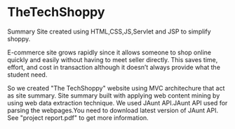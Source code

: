 # TheTechShoppy
Summary Site created using HTML,CSS,JS,Servlet and JSP to simplify shoppy. 

E-commerce site grows rapidly since it allows someone to shop online quickly and 
easily without having to meet seller directly. This saves time, effort, and cost 
in transaction although it doesn’t always provide what the student need.

So we created "The TechShoppy" website using MVC architechure that act as site summary.
Site summary built with applying web content mining by using web data extraction technique.
We used JAunt API.JAunt API used for parsing the webpages.You need to download latest version of JAunt API.
See "project report.pdf" to get more information.

